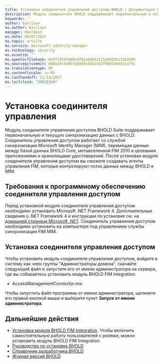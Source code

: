 ```yaml
---
title: Установка соединителя управления доступом BHOLD | Документация Майкрософт
description: Модуль соединителя BHOLD поддерживает первоначальную и постоянную синхронизацию данных.
keywords: ''
author: barclayn
ms.author: barclayn
manager: mbaldwin
ms.date: 09/07/2017
ms.topic: article
ms.service: microsoft-identity-manager
ms.technology: security
ms.assetid: ''
ms.openlocfilehash: 6d7f19f470d0c0f82a68652115ab9265a13b3508
ms.sourcegitcommit: 0d8b19c5d4bfd39d9c202a3d2f990144402ca79c
ms.translationtype: HT
ms.contentlocale: ru-RU
ms.lasthandoff: 11/14/2017
ms.locfileid: "24522334"
---
```

# <a name="access-management-connector-installation"></a>Установка соединителя управления

Модуль соединителя управления доступом BHOLD Suite поддерживает первоначальную и текущую синхронизацию данных с BHOLD. Соединитель управления доступом работает со службой синхронизации Microsoft Identity Manager (MIM), перемещая данные между базой данных BHOLD Core, метавселенной FIM 2010 и целевыми приложениями и хранилищами удостоверений. После установки модуля соединителя управления доступом вы сможете создавать агенты управления FIM, которые контролируют поток данных между BHOLD и MIM.

## <a name="access-management-connector-software-requirements"></a>Требования к программному обеспечению соединителя управления доступом

Перед установкой модуля соединителя управления доступом необходимо установить Microsoft .NET Framework 4. Дополнительные сведения о .NET Framework 4 и инструкции по установке см. на [домашней странице Microsoft .NET](http://www.microsoft.com/net).
Соединитель управления доступом необходимо установить на компьютере под управлением службы синхронизации FIM MIM.

## <a name="access-management-connector-setup"></a>Установка соединителя управления доступом

Чтобы установить модуль соединителя управления доступом, войдите в систему как член группы "Администраторы домена", скачайте следующий файл и запустите его от имени администратора на сервере, где вы собираетесь установить модуль BHOLD FIM Integration.

- AccessManagementConnector.msi

Чтобы запустить файл программы от имени администратора, щелкните его правой кнопкой мыши и выберите пункт **Запуск от имени администратора**.

## <a name="next-steps"></a>Дальнейшие действия

- [Установка модуля BHOLD FIM Integration](https://technet.microsoft.com/library/jj134093(v=ws.10).aspx). Чтобы включить самостоятельную работу пользователей с ролями, можно установить модуль BHOLD FIM Integration.
- [Руководство по установке BHOLD](bhold-installation-guide.md)
- [Справочник разработчика BHOLD](../reference/mim2016-bhold-developer-reference.md)
- [Журнал версий BHOLD](../reference/version-bhold-history.md)